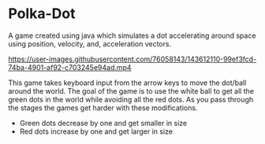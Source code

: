# Polka-Dot
A game created using java which simulates a dot accelerating around space using position, velocity, and, acceleration vectors.   






https://user-images.githubusercontent.com/76058143/143612110-99ef3fcd-74ba-4901-af92-c703245e94ad.mp4





This game takes keyboard input from the arrow keys to move the dot/ball around the world. The goal of the game is to use the white ball to get all the green dots in the world while avoiding all the red dots. 
As you pass through the stages the games get harder with these modifications.
  - Green dots decrease by one and get smaller in size 
  - Red dots increase by one and get larger in size
